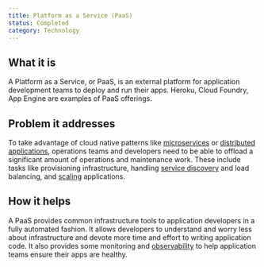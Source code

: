 ```yaml
---
title: Platform as a Service (PaaS)
status: Completed
category: Technology
---
```


## What it is

A Platform as a Service, or PaaS, is an external platform for application development teams to deploy and run their apps. Heroku, Cloud Foundry, App Engine are examples of PaaS offerings.

## Problem it addresses

To take advantage of cloud native patterns like [microservices](/microservices/) or [distributed applications](/distributed_apps/), operations teams and developers need to be able to offload a significant amount of operations and maintenance work. These include tasks like provisioning infrastructure, handling [service discovery](/service_discovery/) and load balancing, and [scaling](/scalability/) applications.

## How it helps

A PaaS provides common infrastructure tools to application developers in a fully automated fashion. It allows developers to understand and worry less about infrastructure and devote more time and effort to writing application code. It also provides some monitoring and [observability](/observability/) to help application teams ensure their apps are healthy.
